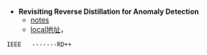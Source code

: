 
* **Revisiting Reverse Distillation for Anomaly Detection**
  * [notes](file:///D:/Notes/深度学习/无监督学习/notes/1.md)
  * [local地址](file:///D:/Notes/深度学习/无监督学习/论文/1.pdf)，
```描述
IEEE   -------RD++
```


